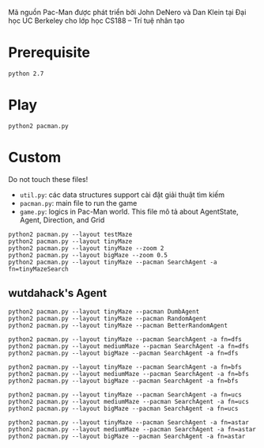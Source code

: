Mã nguồn Pac-Man được phát triển bởi John DeNero và Dan Klein tại Đại học UC Berkeley cho lớp học CS188 – Trí tuệ nhân tạo

# Prerequisite
```python 2.7```

# Play
```
python2 pacman.py 
```

# Custom
Do not touch these files!
- ```util.py```: các data structures support cài đặt giải thuật tìm kiếm
- ```pacman.py```: main file to run the game
- ```game.py```: logics in Pac-Man world. This file mô tả about AgentState, Agent, Direction, and Grid

```
python2 pacman.py --layout testMaze
python2 pacman.py --layout tinyMaze
python2 pacman.py --layout tinyMaze --zoom 2
python2 pacman.py --layout bigMaze --zoom 0.5
python2 pacman.py --layout tinyMaze --pacman SearchAgent -a fn=tinyMazeSearch
```

## wutdahack's Agent
```
python2 pacman.py --layout tinyMaze --pacman DumbAgent
python2 pacman.py --layout tinyMaze --pacman RandomAgent
python2 pacman.py --layout tinyMaze --pacman BetterRandomAgent

python2 pacman.py --layout tinyMaze --pacman SearchAgent -a fn=dfs
python2 pacman.py --layout mediumMaze --pacman SearchAgent -a fn=dfs
python2 pacman.py --layout bigMaze --pacman SearchAgent -a fn=dfs

python2 pacman.py --layout tinyMaze --pacman SearchAgent -a fn=bfs
python2 pacman.py --layout mediumMaze --pacman SearchAgent -a fn=bfs
python2 pacman.py --layout bigMaze --pacman SearchAgent -a fn=bfs

python2 pacman.py --layout tinyMaze --pacman SearchAgent -a fn=ucs
python2 pacman.py --layout mediumMaze --pacman SearchAgent -a fn=ucs
python2 pacman.py --layout bigMaze --pacman SearchAgent -a fn=ucs

python2 pacman.py --layout tinyMaze --pacman SearchAgent -a fn=astar
python2 pacman.py --layout mediumMaze --pacman SearchAgent -a fn=astar
python2 pacman.py --layout bigMaze --pacman SearchAgent -a fn=astar
```

